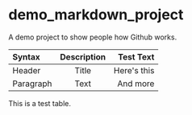 # demo_markdown_project
 A demo project to show people how Github works.


| Syntax      | Description | Test Text     |
| :---        |    :----:   |          ---: |
| Header      | Title       | Here's this   |
| Paragraph   | Text        | And more      |

This is a test table.
